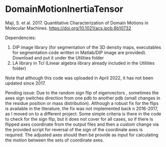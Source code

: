 # DomainMotionInertiaTensor
Maji, S. et al. 2017. Quantitative Characterization of Domain Motions in Molecular Machines. 
https://doi.org/10.1021/acs.jpcb.6b10732

Dependencies:
1. DIP image library (for segmentation of the 3D density maps, executables for segmentation code written in Matlab/DIP image are provided). Download and put it under the Utilities folder
2. LA library in Tcl (Linear algebra library already included in the Utilities folder) 

Note that although this code was uploaded in April 2022, it has not been updated since 2017. 

Pending issue:  Due to the random sign flip of eigenvectors , sometimes the axes sign switches direction from one pdb to another pdb (small changes in the residue position or mass distribution). Although a robust fix for the flips is available in the literature, the fix was not implemented back n 2016-2017, as I moved on to a different project.
Some simple criteria is there in the code to check for the sign flip, but it does not cover for all cases, so if there is flipped axes coordinate from the output files and then a custom change via the provided script for reversal of the sign of the coordinate axes is required. The adjusted axes should then be provide as input for calculating the motion between the sets of coordinate axes.
